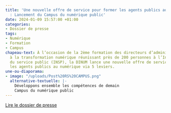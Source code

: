 ```yaml
---
title: 'Une nouvelle offre de service pour former les agents publics au numérique
  : Lancement du Campus du numérique public'
date: 2024-01-09 15:57:00 +01:00
categories:
- Dossier de presse
tags:
- Numérique
- Formation
- Campus
chapeau-text: À l’occasion de la 2ème formation des directeurs d’administrations centrales
  à la transformation numérique réunissant près de 200 personnes à l’Institut national
  du service public (INSP), la DINUM lance une nouvelle offre de service pour former
  les agents publics au numérique via 5 leviers.
une-ou-diaporama:
- image: "/uploads/Post%20RS%20CAMPUS.png"
  alternative-textuelle: |-
    Développons ensemble les compétences de demain
    Campus du numérique public
---
```


<div class="lien-important"><p><a href="https://www.numerique.gouv.fr/espace-presse/une-nouvelle-offre-de-service-pour-former-les-agents-publics-au-numerique-lancement-du-campus-du-numerique-public/">Lire le dossier de presse</a></p></div>